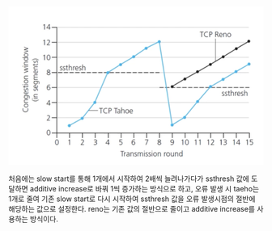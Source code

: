 <img src = "image/renotahoe.png">

처음에는 slow start를 통해 1개에서 시작하여 2배씩 늘려나가다가 ssthresh 값에 도달하면 additive increase로 바꿔 1씩 증가하는 방식으로 하고, 오류 발생 시 taeho는 1개로 줄여 기존 slow start로 다시 시작하여 ssthresh 값을 오류 발생시점의 절반에 해당하는 값으로 설정한다. reno는 기존 값의 절반으로 줄이고 additive increase를 사용하는 방식이다. 